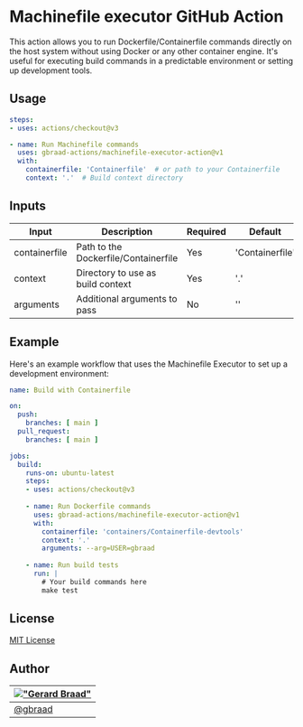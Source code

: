 Machinefile executor GitHub Action
==================================


This action allows you to run Dockerfile/Containerfile commands directly on the host system without using Docker or any other container engine. It's useful for executing build commands in a predictable environment or setting up development tools.


## Usage

```yaml
steps:
- uses: actions/checkout@v3

- name: Run Machinefile commands
  uses: gbraad-actions/machinefile-executor-action@v1
  with:
    containerfile: 'Containerfile'  # or path to your Containerfile
    context: '.'  # Build context directory
```

## Inputs

| Input         | Description                              | Required | Default        |
|---------------|------------------------------------------|----------|----------------|
| containerfile | Path to the Dockerfile/Containerfile     | Yes      | 'Containerfile'|
| context       | Directory to use as build context        | Yes      | '.'            |
| arguments     | Additional arguments to pass             | No       | ''             |


## Example

Here's an example workflow that uses the Machinefile Executor to set up a development environment:

```yaml
name: Build with Containerfile

on:
  push:
    branches: [ main ]
  pull_request:
    branches: [ main ]

jobs:
  build:
    runs-on: ubuntu-latest
    steps:
    - uses: actions/checkout@v3
    
    - name: Run Dockerfile commands
      uses: gbraad-actions/machinefile-executor-action@v1
      with:
        containerfile: 'containers/Containerfile-devtools'
        context: '.'
        arguments: --arg=USER=gbraad
        
    - name: Run build tests
      run: |
        # Your build commands here
        make test
```


## License

[MIT License](LICENSE)


## Author

| [!["Gerard Braad"](http://gravatar.com/avatar/e466994eea3c2a1672564e45aca844d0.png?s=60)](http://gbraad.nl "Gerard Braad <me@gbraad.nl>") |
|---|
| [@gbraad](https://gbraad.nl/social) |
